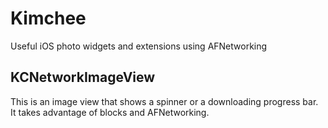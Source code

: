 Kimchee
=======

Useful iOS photo widgets and extensions using AFNetworking

## KCNetworkImageView

This is an image view that shows a spinner or a downloading progress bar.  It takes advantage of blocks and AFNetworking.